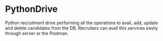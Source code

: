 # PythonDrive
Python recruitment drive performing all the operations to avail, add, update and delete candidates from the DB. Recruiters can avail this services easily through server or the Postman.
